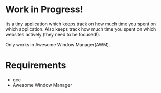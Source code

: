 # Work in Progress!
Its a tiny application which keeps track on how much time you spent on which application.
Also keeps track how much time you spent on which websites actively (they need to be focused!).

Only works in Awesome Window Manager(AWM).

# Requirements
- gcc
- Awesome Window Manager
